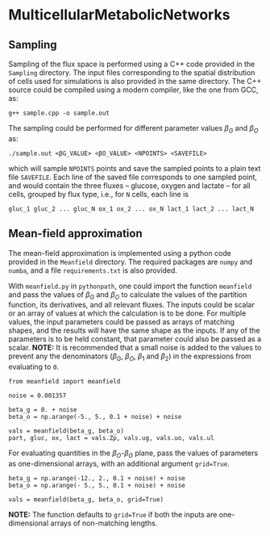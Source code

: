 # MulticellularMetabolicNetworks

## Sampling

Sampling of the flux space is performed using a C++ code provided in the `Sampling` directory. The input files corresponding to the spatial distribution of cells used for simulations is also provided in the same directory. The C++ source could be compiled using a modern compiler, like the one from GCC, as:

    g++ sample.cpp -o sample.out

The sampling could be performed for different parameter values $\beta_G$ and $\beta_O$ as:

    ./sample.out <βG_VALUE> <βO_VALUE> <NPOINTS> <SAVEFILE>

which will sample `NPOINTS` points and save the sampled points to a plain text file `SAVEFILE`. Each line of the saved file corresponds to one sampled point, and would contain the three fluxes – glucose, oxygen and lactate – for all cells, grouped by flux type, i.e., for `N` cells, each line is

    gluc_1 gluc_2 ... gluc_N ox_1 ox_2 ... ox_N lact_1 lact_2 ... lact_N

## Mean-field approximation

The mean-field approximation is implemented using a python code provided in the `Meanfield` directory. The required packages are `numpy` and `numba`, and a file `requirements.txt` is also provided.

With `meanfield.py` in `pythonpath`, one could import the function `meanfield` and pass the values of $\beta_G$ and $\beta_O$ to calculate the values of the partition function, its derivatives, and all relevant fluxes. The inputs could be scalar or an array of values at which the calculation is to be done. For multiple values, the input parameters could be passed as arrays of matching shapes, and the results will have the same shape as the inputs. If any of the parameters is to be held constant, that parameter could also be passed as a scalar. **NOTE:** It is recommended that a small noise is added to the values to prevent any the denominators ($\beta_G$, $\beta_O$, $\beta_1$ and $\beta_2$) in the expressions from evaluating to `0`.

    from meanfield import meanfield

    noise = 0.001357

    beta_g = 0. + noise
    beta_o = np.arange(-5., 5., 0.1 + noise) + noise

    vals = meanfield(beta_g, beta_o)
    part, gluc, ox, lact = vals.Zp, vals.ug, vals.uo, vals.ul

For evaluating quantities in the $\beta_O$-$\beta_G$ plane, pass the values of parameters as one-dimensional arrays, with an additional argument `grid=True`.

    beta_g = np.arange(-12., 2., 0.1 + noise) + noise
    beta_o = np.arange(- 5., 5., 0.1 + noise) + noise

    vals = meanfield(beta_g, beta_o, grid=True)

**NOTE:** The function defaults to `grid=True` if both the inputs are one-dimensional arrays of non-matching lengths.

